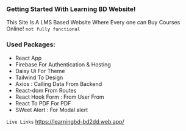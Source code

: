 ### Getting Started With Learning BD Website! 

This Site Is A LMS Based Website Where Every one can Buy Courses Online! 
`not fully functional`

### Used Packages:

* React App 
* Firebase For Authentication & Hosting
* Daisy Ui For Theme 
* Tailwind To Design 
* Axios : Calling Data From Backend 
* React-dom From Routes
* React Hook Form : From User From 
* React To PDF For PDF 
* SWeet Alert : For Modal alert 

`Live Links` https://learningbd-bd2dd.web.app/
